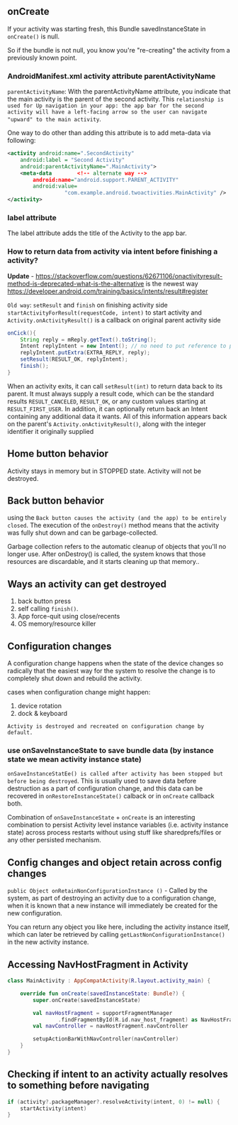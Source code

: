 ## onCreate

If your activity was starting fresh, this Bundle savedInstanceState in `onCreate()` is null. 

So if the bundle is not null, you know you're "re-creating" the activity from a previously known point.



### AndroidManifest.xml activity attribute parentActivityName

`parentActivityName`: With the parentActivityName attribute, you indicate that the main activity is the parent of the second activity. This `relationship is used for Up navigation in your app: the app bar for the second activity will have a left-facing arrow so the user can navigate "upward" to the main activity`.

One way to do other than adding this attribute is to add meta-data via following:
```xml
<activity android:name=".SecondActivity"
    android:label = "Second Activity"
    android:parentActivityName=".MainActivity">
    <meta-data        <!-- alternate way -->
        android:name="android.support.PARENT_ACTIVITY"
        android:value=
                  "com.example.android.twoactivities.MainActivity" />
</activity>
```


### label attribute

The label attribute adds the title of the Activity to the app bar.

### How to return data from activity via intent before finishing a activity?

**Update** - https://stackoverflow.com/questions/62671106/onactivityresult-method-is-deprecated-what-is-the-alternative is the newest way
https://developer.android.com/training/basics/intents/result#register

`Old way`:
`setResult` and `finish` on finishing activity side
`startActivityForResult(requestCode, intent)` to start activity and `Activity.onActivityResult()` is a callback on original parent activity side

```java
onCick(){
    String reply = mReply.getText().toString();
    Intent replyIntent = new Intent(); // no need to put reference to parentActivity
    replyIntent.putExtra(EXTRA_REPLY, reply);
    setResult(RESULT_OK, replyIntent);
    finish();
}
```

When an activity exits, it can call `setResult(int)` to return data back to its parent. It must always supply a result code, which can be the standard results `RESULT_CANCELED`, `RESULT_OK`, or any custom values starting at `RESULT_FIRST_USER`. In addition, it can optionally return back an Intent containing any additional data it wants. All of this information appears back on the parent's `Activity.onActivityResult()`, along with the integer identifier it originally supplied

## Home button behavior

Activity stays in memory but in STOPPED state. Activity will not be destroyed.


## Back button behavior

using the `Back button causes the activity (and the app) to be entirely closed`. The execution of the `onDestroy()` method means that the activity was fully shut down and can be garbage-collected. 

Garbage collection refers to the automatic cleanup of objects that you'll no longer use. After onDestroy() is called, the system knows that those resources are discardable, and it starts cleaning up that memory..

## Ways an activity can get destroyed

1. back button press
2. self calling `finish()`.
3. App force-quit using close/recents
4. OS memory/resource killer

## Configuration changes

A configuration change happens when the state of the device changes so radically that the easiest way for the system to resolve the change is to completely shut down and rebuild the activity.

cases when configuration change might happen:
1. device rotation
2. dock & keyboard

`Activity is destroyed and recreated on configuration change by default.`

### use onSaveInstanceState to save bundle data (by instance state we mean activity instance state)

`onSaveInstanceStatEe() is called after activity has been stopped but before being destroyed`.
This is usually used to save data before destruction as a part of configuration change,
and this data can be recovered in `onRestoreInstanceState()` calback or in `onCreate` callback both.

Combination of `onSaveInstanceState` + `onCreate` is an interesting combination to persist Activity level instance variables (i.e. activity instance state) across process restarts without using stuff like sharedprefs/files or any other persisted mechanism.


## Config changes and object retain across config changes

`public Object onRetainNonConfigurationInstance ()` - Called by the system, as part of destroying an activity due to a configuration change, when it is known that a new instance will immediately be created for the new configuration. 

You can return any object you like here, including the activity instance itself, which can later be retrieved by calling `getLastNonConfigurationInstance()` in the new activity instance.

## Accessing NavHostFragment in Activity

```kt
class MainActivity : AppCompatActivity(R.layout.activity_main) {

    override fun onCreate(savedInstanceState: Bundle?) {
        super.onCreate(savedInstanceState)

        val navHostFragment = supportFragmentManager
                .findFragmentById(R.id.nav_host_fragment) as NavHostFragment
        val navController = navHostFragment.navController

        setupActionBarWithNavController(navController)
    }
}
```

## Checking if intent to an activity actually resolves to something before navigating

```kt
if (activity?.packageManager?.resolveActivity(intent, 0) != null) {
    startActivity(intent)
}
```